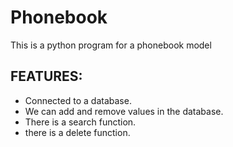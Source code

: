 # Phonebook

This is a python program for a phonebook model

## FEATURES:
- Connected to a database.
- We can add and remove values in the database.
- There is a search function.
- there is a delete function.
